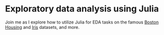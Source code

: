 # Exploratory data analysis using Julia

Join me as I explore how to utilize Julia for EDA tasks on the famous [Boston Housing](https://www.kaggle.com/code/prasadperera/the-boston-housing-dataset) and [Iris](https://archive.ics.uci.edu/dataset/53/iris) datasets, and more.
